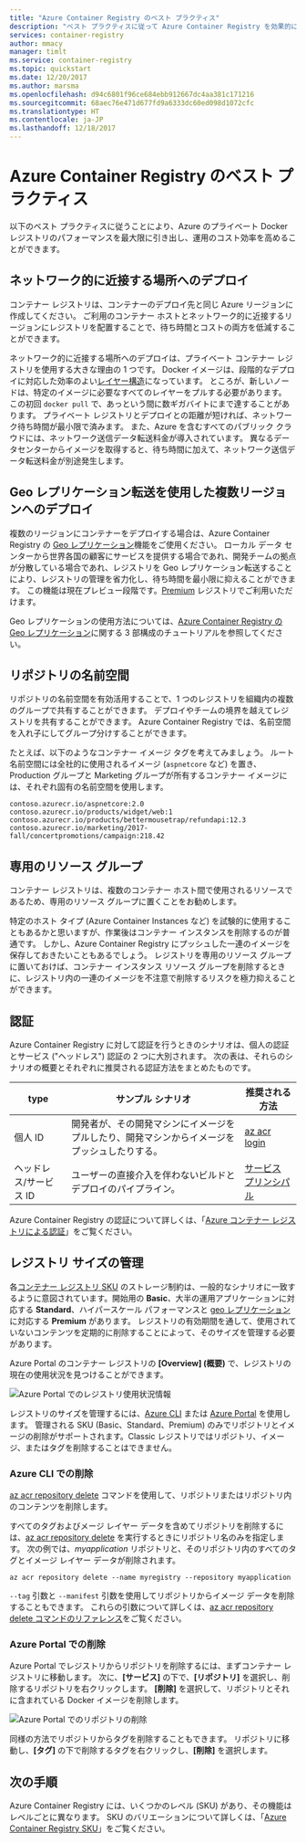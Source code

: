 ```yaml
---
title: "Azure Container Registry のベスト プラクティス"
description: "ベスト プラクティスに従って Azure Container Registry を効果的に使う方法を説明します。"
services: container-registry
author: mmacy
manager: timlt
ms.service: container-registry
ms.topic: quickstart
ms.date: 12/20/2017
ms.author: marsma
ms.openlocfilehash: d94c6801f96ce684ebb912667dc4aa381c171216
ms.sourcegitcommit: 68aec76e471d677fd9a6333dc60ed098d1072cfc
ms.translationtype: HT
ms.contentlocale: ja-JP
ms.lasthandoff: 12/18/2017
---
```

# <a name="best-practices-for-azure-container-registry"></a>Azure Container Registry のベスト プラクティス

以下のベスト プラクティスに従うことにより、Azure のプライベート Docker レジストリのパフォーマンスを最大限に引き出し、運用のコスト効率を高めることができます。

## <a name="network-close-deployment"></a>ネットワーク的に近接する場所へのデプロイ

コンテナー レジストリは、コンテナーのデプロイ先と同じ Azure リージョンに作成してください。 ご利用のコンテナー ホストとネットワーク的に近接するリージョンにレジストリを配置することで、待ち時間とコストの両方を低減することができます。

ネットワーク的に近接する場所へのデプロイは、プライベート コンテナー レジストリを使用する大きな理由の 1 つです。 Docker イメージは、段階的なデプロイに対応した効率のよい[レイヤー構造](https://docs.docker.com/engine/userguide/storagedriver/imagesandcontainers/)になっています。 ところが、新しいノードは、特定のイメージに必要なすべてのレイヤーをプルする必要があります。 この初回 `docker pull` で、あっという間に数ギガバイトにまで達することがあります。 プライベート レジストリとデプロイとの距離が短ければ、ネットワーク待ち時間が最小限で済みます。
また、Azure を含むすべてのパブリック クラウドには、ネットワーク送信データ転送料金が導入されています。 異なるデータセンターからイメージを取得すると、待ち時間に加えて、ネットワーク送信データ転送料金が別途発生します。

## <a name="geo-replicate-multi-region-deployments"></a>Geo レプリケーション転送を使用した複数リージョンへのデプロイ

複数のリージョンにコンテナーをデプロイする場合は、Azure Container Registry の [Geo レプリケーション](container-registry-geo-replication.md)機能をご使用ください。 ローカル データ センターから世界各国の顧客にサービスを提供する場合であれ、開発チームの拠点が分散している場合であれ、レジストリを Geo レプリケーション転送することにより、レジストリの管理を省力化し、待ち時間を最小限に抑えることができます。 この機能は現在プレビュー段階です。[Premium](container-registry-skus.md) レジストリでご利用いただけます。

Geo レプリケーションの使用方法については、[Azure Container Registry の Geo レプリケーション](container-registry-tutorial-prepare-registry.md)に関する 3 部構成のチュートリアルを参照してください。

## <a name="repository-namespaces"></a>リポジトリの名前空間

リポジトリの名前空間を有効活用することで、1 つのレジストリを組織内の複数のグループで共有することができます。 デプロイやチームの境界を越えてレジストリを共有することができます。 Azure Container Registry では、名前空間を入れ子にしてグループ分けすることができます。

たとえば、以下のようなコンテナー イメージ タグを考えてみましょう。 ルート名前空間には全社的に使用されるイメージ (`aspnetcore` など) を置き、Production グループと Marketing グループが所有するコンテナー イメージには、それぞれ固有の名前空間を使用します。

```
contoso.azurecr.io/aspnetcore:2.0
contoso.azurecr.io/products/widget/web:1
contoso.azurecr.io/products/bettermousetrap/refundapi:12.3
contoso.azurecr.io/marketing/2017-fall/concertpromotions/campaign:218.42
```

## <a name="dedicated-resource-group"></a>専用のリソース グループ

コンテナー レジストリは、複数のコンテナー ホスト間で使用されるリソースであるため、専用のリソース グループに置くことをお勧めします。

特定のホスト タイプ (Azure Container Instances など) を試験的に使用することもあるかと思いますが、作業後はコンテナー インスタンスを削除するのが普通です。 しかし、Azure Container Registry にプッシュした一連のイメージを保存しておきたいこともあるでしょう。 レジストリを専用のリソース グループに置いておけば、コンテナー インスタンス リソース グループを削除するときに、レジストリ内の一連のイメージを不注意で削除するリスクを極力抑えることができます。

## <a name="authentication"></a>認証

Azure Container Registry に対して認証を行うときのシナリオは、個人の認証とサービス ("ヘッドレス") 認証の 2 つに大別されます。 次の表は、それらのシナリオの概要とそれぞれに推奨される認証方法をまとめたものです。

| type | サンプル シナリオ | 推奨される方法 |
|---|---|---|
| 個人 ID | 開発者が、その開発マシンにイメージをプルしたり、開発マシンからイメージをプッシュしたりする。 | [az acr login](/cli/azure/acr?view=azure-cli-latest#az_acr_login) |
| ヘッドレス/サービス ID | ユーザーの直接介入を伴わないビルドとデプロイのパイプライン。 | [サービス プリンシパル](container-registry-authentication.md#service-principal) |

Azure Container Registry の認証について詳しくは、「[Azure コンテナー レジストリによる認証](container-registry-authentication.md)」をご覧ください。

## <a name="manage-registry-size"></a>レジストリ サイズの管理

各[コンテナー レジストリ SKU][container-registry-skus] のストレージ制約は、一般的なシナリオに一致するように意図されています。開始用の **Basic**、大半の運用アプリケーションに対応する **Standard**、ハイパースケール パフォーマンスと [geo レプリケーション][container-registry-geo-replication]に対応する **Premium** があります。 レジストリの有効期間を通して、使用されていないコンテンツを定期的に削除することによって、そのサイズを管理する必要があります。

Azure Portal のコンテナー レジストリの **[Overview] (概要)** で、レジストリの現在の使用状況を見つけることができます。

![Azure Portal でのレジストリ使用状況情報][registry-overview-quotas]

レジストリのサイズを管理するには、[Azure CLI][azure-cli] または [Azure Portal][azure-portal] を使用します。 管理される SKU (Basic、Standard、Premium) のみでリポジトリとイメージの削除がサポートされます。Classic レジストリではリポジトリ、イメージ、またはタグを削除することはできません。

### <a name="delete-in-azure-cli"></a>Azure CLI での削除

[az acr repository delete][az-acr-repository-delete] コマンドを使用して、リポジトリまたはリポジトリ内のコンテンツを削除します。

すべてのタグおよびメージ レイヤー データを含めてリポジトリを削除するには、[az acr repository delete][az-acr-repository-delete] を実行するときにリポジトリ名のみを指定します。 次の例では、*myapplication* リポジトリと、そのリポジトリ内のすべてのタグとイメージ レイヤー データが削除されます。

```azurecli
az acr repository delete --name myregistry --repository myapplication
```

`--tag` 引数と `--manifest` 引数を使用してリポジトリからイメージ データを削除することもできます。 これらの引数について詳しくは、[az acr repository delete コマンドのリファレンス][az-acr-repository-delete]をご覧ください。

### <a name="delete-in-azure-portal"></a>Azure Portal での削除

Azure Portal でレジストリからリポジトリを削除するには、まずコンテナー レジストリに移動します。 次に、**[サービス]** の下で、**[リポジトリ]** を選択し、削除するリポジトリを右クリックします。 **[削除]** を選択して、リポジトリとそれに含まれている Docker イメージを削除します。

![Azure Portal でのリポジトリの削除][delete-repository-portal]

同様の方法でリポジトリからタグを削除することもできます。 リポジトリに移動し、**[タグ]** の下で削除するタグを右クリックし、**[削除]** を選択します。

## <a name="next-steps"></a>次の手順

Azure Container Registry には、いくつかのレベル (SKU) があり、その機能はレベルごとに異なります。 SKU のバリエーションについて詳しくは、「[Azure Container Registry SKU](container-registry-skus.md)」をご覧ください。

<!-- IMAGES -->
[delete-repository-portal]: ./media/container-registry-best-practices/delete-repository-portal.png
[registry-overview-quotas]: ./media/container-registry-best-practices/registry-overview-quotas.png

<!-- LINKS - Internal -->
[az-acr-repository-delete]: /cli/azure/acr/repository#az_acr_repository_delete
[azure-cli]: /cli/azure/overview
[azure-portal]: https://portal.azure.com
[container-registry-geo-replication]: container-registry-geo-replication.md
[container-registry-skus]: container-registry-skus.md
